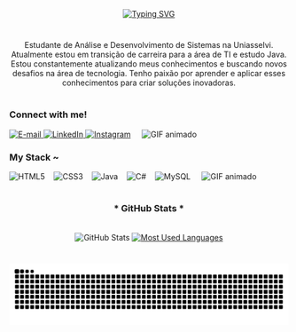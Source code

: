 <div align="center">
  <a href="https://git.io/typing-svg">
    <img src="https://readme-typing-svg.demolab.com?font=Fira+Code&weight=600&size=22&pause=1000&color=B3D5E0&width=437&lines=Welcome+to+my+profile!" alt="Typing SVG">
  </a>
</div>

#

<p align="center">
  Estudante de Análise e Desenvolvimento de Sistemas na Uniasselvi. Atualmente estou em transição de carreira para a área de TI e estudo Java.
  Estou constantemente atualizando meus conhecimentos e buscando novos desafios na área de tecnologia. Tenho paixão por aprender e aplicar esses conhecimentos para criar soluções inovadoras.
</p>

#

<!-- GIF Estático à direita -->
<h3 align="left">Connect with me!</h3>
<div style="display: flex; align-items: center;">
  <div>
    <a href="mailto:emanuelcarlos030@gmail.com">
      <img src="https://img.shields.io/badge/-Email-000?style=for-the-badge&logo=microsoft-outlook&logoColor=B3D5E0&color=FFF" alt="E-mail">
    </a>
    <a href="https://www.linkedin.com/in/carlos-eman1/">
      <img src="https://img.shields.io/badge/-LinkedIn-000?style=for-the-badge&logo=linkedin&logoColor=B3D5E0&color=FFF" alt="LinkedIn">
    </a>
    <a href="https://www.instagram.com/carlos_eman1/">
      <img src="https://img.shields.io/badge/-Instagram-000?style=for-the-badge&logo=instagram&logoColor=B3D5E0&color=FFF" alt="Instagram">
    </a>
  </div>
  <div>
    <img src="./study.gif" alt="GIF animado" height="100px" style="margin-left: 20px;">
  </div>
</div>

<h3 align="left"> My Stack ~</h3>
<div style="display: flex; align-items: center;">
  <div>
    <img src="https://cdn.jsdelivr.net/gh/devicons/devicon/icons/html5/html5-original.svg" height="25" alt="HTML5">
    <img width="8">
    <img src="https://cdn.jsdelivr.net/gh/devicons/devicon/icons/css3/css3-original.svg" height="25" alt="CSS3">
    <img width="8">
    <img src="https://cdn.jsdelivr.net/gh/devicons/devicon/icons/java/java-original.svg" height="25" alt="Java">
    <img width="8">
    <img src="https://cdn.jsdelivr.net/gh/devicons/devicon/icons/csharp/csharp-original.svg" height="25" alt="C#">
    <img width="8">
    <img src="https://cdn.jsdelivr.net/gh/devicons/devicon/icons/mysql/mysql-original.svg" height="25" alt="MySQL">
  </div>
  <div>
    <img src="./study.gif" alt="GIF animado" height="100px" style="margin-left: 20px;">
  </div>
</div>

#

<div align="center">
  <h3>* GitHub Stats *</h3>
  <br>
  <img src="https://github-readme-stats-git-masterrstaa-rickstaa.vercel.app/api?username=Carloseman1&hide_title=true&show_icons=true&include_all_commits=false&count_private=true&line_height=25&hide=issues&bg_color=000&title_color=B3D5E0&text_color=FFF&border_radius=3&border_color=B3D5E0&icon_color=B3D5E0&theme=jolly" alt="GitHub Stats">

  <a href="https://github.com/Carloseman1/github-readme-stats">
    <img src="https://github-readme-stats-git-masterrstaa-rickstaa.vercel.app/api/top-langs/?username=Carloseman1&line_height=10&card_width=290&layout=compact&hide_title=false&count_private=true&langs_count=4&show_icons=true&title_color=B3D5E0&hide=html,scss,less&bg_color=000&text_color=8B8B8B&border_radius=3&border_color=B3D5E0&count_private=true" alt="Most Used Languages">
  </a>
</div>

#

<picture align="center">
  <source media="(prefers-color-scheme: dark)" srcset="https://raw.githubusercontent.com/Carloseman1/Carloseman1/output/github-contribution-grid-snake-dark.svg">
  <source media="(prefers-color-scheme: light)" srcset="https://raw.githubusercontent.com/Carloseman1/Carloseman1/output/github-contribution-grid-snake-dark.svg">
  <img align="center" alt="GitHub Contribution Snake Animation" src="https://raw.githubusercontent.com/Carloseman1/Carloseman1/output/github-contribution-grid-snake.svg">
</picture>
